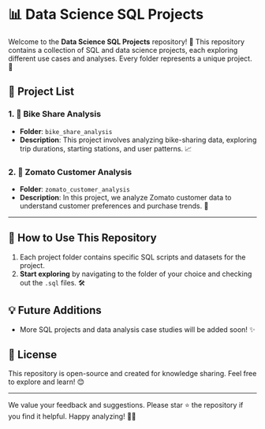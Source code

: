 # 📊 Data Science SQL Projects

Welcome to the **Data Science SQL Projects** repository! 🚀 This repository contains a collection of SQL and data science projects, each exploring different use cases and analyses. Every folder represents a unique project. 💼

## 📁 Project List

### 1. 🚴 Bike Share Analysis
   - **Folder**: `bike_share_analysis`
   - **Description**: This project involves analyzing bike-sharing data, exploring trip durations, starting stations, and user patterns. 📈

### 2. 🍔 Zomato Customer Analysis
   - **Folder**: `zomato_customer_analysis`
   - **Description**: In this project, we analyze Zomato customer data to understand customer preferences and purchase trends. 🍲

---

## 🔧 How to Use This Repository
1. Each project folder contains specific SQL scripts and datasets for the project.
2. **Start exploring** by navigating to the folder of your choice and checking out the `.sql` files. 🛠️

## 💡 Future Additions
- More SQL projects and data analysis case studies will be added soon! ✨

## 📜 License
This repository is open-source and created for knowledge sharing. Feel free to explore and learn! 😊

---

We value your feedback and suggestions. Please star ⭐ the repository if you find it helpful. Happy analyzing! 🧑‍💻

